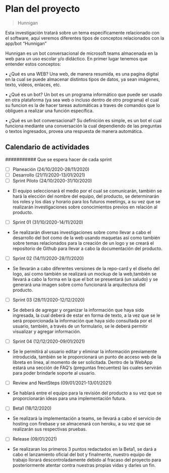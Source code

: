 # Plan del proyecto

> Hunnigan

Esta investigación tratará sobre un tema especificamente relacionado con el software, aquí veremos diferentes tipos de conceptos relacionados con la app/bot “Hunnigan”

Hunnigan es un bot conversacional de microsoft teams almacenada en la web para un uso escolar y/o didáctico. En primer lugar tenemos que entender estos conceptos:

•	¿Qué es una WEB? Una web, de manera resumida, es una pagina digital en la cual se puede almacenar distintos tipos de datos, ya sean imágenes, texto, videos, enlaces, etc.

•	¿Qué es un bot? Un bot es un programa informático que puede ser usado en otra plataforma (ya sea web o incluso dentro de otro programa) el cual su funcion es la de hacer tareas automáticas a traves de comandos que lo obliguen a realizar una función específica.

•	¿Qué es un bot conversacional? Su definición es simple, es un bot el cual funciona mediante una conversación la cual dependiendo de las preguntas o textos ingresados, provea una respuesta de manera automática.

## Calendario de actividades

########### Que se espera hacer de cada sprint

- [ ] Planeación (24/10/2020-28/11/2020)
- [ ] Desarrollo (21/11/2020-13/01/2021)
- [ ] Sprint Piloto (24/10/2020-31/10/2020)
- El equipo seleccionará el medio por el cual se comunicarán, también se hará la elección del nombre del equipo, del producto, se determinarán los roles y los días y horario para los futuros meetings, a su vez que se realizarán investigaciones sobre conocimientos previos en relación al producto.

- [ ] Sprint 01 (31/10/2020-14/11/2020)
- Se realizarán diversas investigaciones sobre como llevar a cabo el desarrollo del bot como de la web usando maquetas así como también sobre temas relacionados para la creación de un logo y se creará el repositorio de Github para llevar a cabo la documentación del producto.

- [ ] Sprint 02 (14/11/2020-28/11/2020)
- Se llevarán a cabo diferentes versiones de la repo-card y el diseño del logo, así como también se realizará un mockup de la web,también se llevará a cabo la forma en la que el bot se presentará (un saludo) y se generará una imagen sobre como funcionará la arquitectura del producto.

- [ ] Sprint 03 (28/11/2020-12/12/2020)
- Se deberá de agregar y organizar la información que haya sido ingresada, la cual deberá de estar en forma de texto, a la vez que se le será proporcionada la información que haya sido consultada por el usuario, también, a través de un formulario, se le deberá permitir visualizar y agregar información.

- [ ] Sprint 04 (12/12/2020-09/01/2021)
- Se le permitirá al usuario editar y eliminar la información previamente introducida, también se le proporcionará un punto de acceso web de la libreta en linea, al momento de ser solicitada. Dentro de la WebApp estará una sección de FAQ's (preguntas frecuentes) las cuales servirán para poder brindarle soporte al usuario.

- [ ] Review and NextSteps (09/01/2021-13/01/2021)
- Se hablará entre el equipo para la revisión del producto a su vez que se proporcionarán ideas para una implementación futura.

- [ ] Beta1 (18/12/2020)
- Se realizará la implementación a teams, se llevará a cabo el servicio de hosting con firebase y se almacenará con heroku, a su vez que se realizarán sus respectivas pruebas.

- [ ] Release (09/01/2021)
- Se realizaran los primeros 3 puntos redactados en la Beta1, se dará a cabo el lanzamiento oficial del bot y finalmente, nuestro equipo de trabajo llorará descontroladamente debido al fracaso del proyecto para posteriormente atentar contra nuestras propias vidas y darles un fin.


